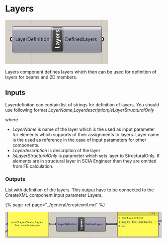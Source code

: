 # Layers

![](../../../.gitbook/assets/layerscomponent.png)

Layers component defines layers which then can be used for definition of layers for beams and 2D members. 

## Inputs

Layerdefiniton can contain list of strings for definition of layers. You should use following format _LayerName_;_Layerdescription_;_IsLayerStructuralOnly_

where

* _LayerName_  is name of the layer which is the used as input parameter for elements which supports of their assignments to layers. Layer name is the used as reference in the case of input parameters for other components.
* _Layerdescription_ is description of the layer
* _IsLayerStructuralOnly_ is parameter which sets layer to StructuralOnly. If elements are in structural layer in SCIA Engineer then they are omitted from FE calculation.

### Outputs

List with definition of the layers. This output have to be connected to the CreateXML component input parameter Layers.

{% page-ref page="../general/createxml.md" %}



![](../../../.gitbook/assets/esampleoflayerdefinition.png)




